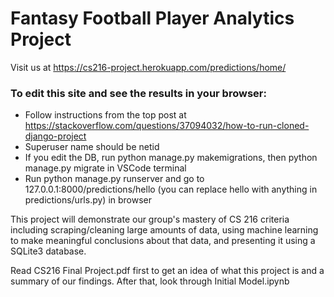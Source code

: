 # Fantasy Football Player Analytics Project

Visit us at https://cs216-project.herokuapp.com/predictions/home/

### To edit this site and see the results in your browser:
- Follow instructions from the top post at https://stackoverflow.com/questions/37094032/how-to-run-cloned-django-project
- Superuser name should be netid
- If you edit the DB, run python manage.py makemigrations, then python manage.py migrate in VSCode terminal
- Run python manage.py runserver and go to 127.0.0.1:8000/predictions/hello (you can replace hello with anything in predictions/urls.py) in browser 

This project will demonstrate our group's mastery of CS 216 criteria including scraping/cleaning large amounts of data, using machine learning to make meaningful conclusions about that data, and presenting it using a SQLite3 database.

Read CS216 Final Project.pdf first to get an idea of what this project is and a summary of our findings. After that, look through Initial Model.ipynb
